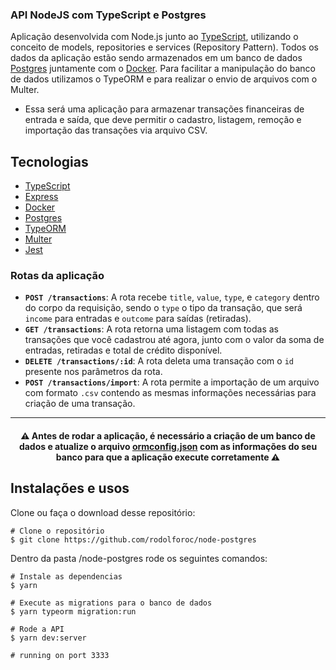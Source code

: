### API NodeJS com TypeScript e Postgres

Aplicação desenvolvida com Node.js junto ao [TypeScript](https://www.typescriptlang.org/), utilizando o conceito de models, repositories e services (Repository Pattern). Todos os dados da aplicação estão sendo armazenados em um banco de dados [Postgres](https://www.postgresql.org/) juntamente com o [Docker](https://docs.docker.com/).
Para facilitar a manipulação do banco de dados utilizamos o TypeORM e para realizar o envio de arquivos com o Multer.
- Essa será uma aplicação para armazenar transações financeiras de entrada e saída, que deve permitir o cadastro, listagem, remoção e importação das transações via arquivo CSV.

## Tecnologias
- [TypeScript](https://www.typescriptlang.org/)
- [Express](https://expressjs.com/pt-br/)
- [Docker](https://docs.docker.com/)
- [Postgres](https://www.postgresql.org/)
- [TypeORM](https://typeorm.io/)
- [Multer](https://www.npmjs.com/package/multer)
- [Jest](https://jestjs.io/)


### Rotas da aplicação

- **`POST /transactions`**: A rota recebe `title`, `value`, `type`, e `category` dentro do corpo da requisição, sendo o `type` o tipo da transação, que será `income` para entradas e `outcome` para saídas (retiradas).
- **`GET /transactions`**: A rota retorna uma listagem com todas as transações que você cadastrou até agora, junto com o valor da soma de entradas, retiradas e total de crédito disponível.
- **`DELETE /transactions/:id`**: A rota deleta uma transação com o `id` presente nos parâmetros da rota.
- **`POST /transactions/import`**: A rota permite a importação de um arquivo com formato `.csv` contendo as mesmas informações necessárias para criação de uma transação.
<hr>

<h4 align="center">
  ⚠️ Antes de rodar a aplicação, é necessário a criação de um banco de dados e atualize o arquivo <a href="https://github.com/rodolforoc/node-postgres/blob/master/ormconfig.json">ormconfig.json</a> com as informações do seu banco para que a aplicação execute corretamente ⚠️
</h4>

## Instalações e usos

Clone ou faça o download desse repositório:

```
# Clone o repositório
$ git clone https://github.com/rodolforoc/node-postgres
```

Dentro da pasta /node-postgres rode os seguintes comandos:

```
# Instale as dependencias
$ yarn

# Execute as migrations para o banco de dados
$ yarn typeorm migration:run

# Rode a API
$ yarn dev:server

# running on port 3333
```
